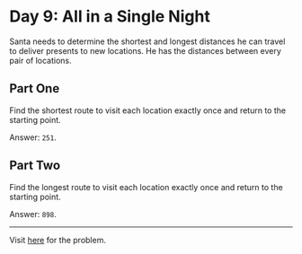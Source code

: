 # Day 9: All in a Single Night

Santa needs to determine the shortest and longest distances he can travel to deliver presents to new locations. He has the distances between every pair of locations.

## Part One

Find the shortest route to visit each location exactly once and return to the starting point.

Answer: `251`.

## Part Two

Find the longest route to visit each location exactly once and return to the starting point.


Answer: `898`.

**************

Visit [here](https://adventofcode.com/2015/day/9) for the problem.

